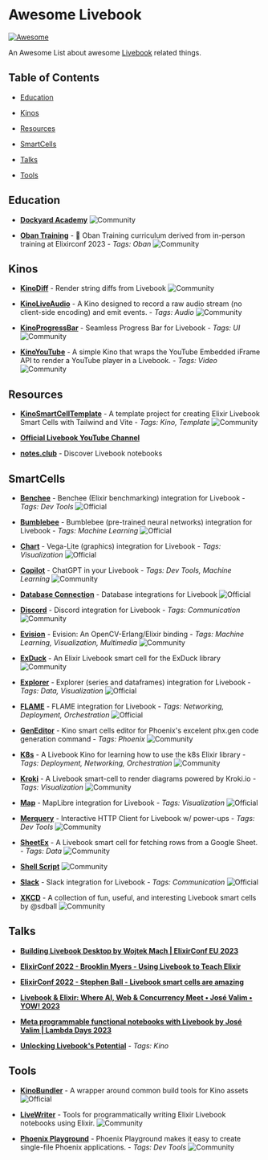 # Awesome Livebook

[![Awesome](https://awesome.re/badge.svg)](https://awesome.re)

An Awesome List about awesome [Livebook](https://livebook.dev/) related things.

## Table of Contents


- [Education](#education)

- [Kinos](#kinos)

- [Resources](#resources)

- [SmartCells](#smartcells)

- [Talks](#talks)

- [Tools](#tools)



## Education


- **[Dockyard Academy](https://github.com/DockYard-Academy/curriculum)**   ![Community](https://img.shields.io/badge/Community-green) 

- **[Oban Training](https://github.com/sorentwo/oban_training)** - 📓 Oban Training curriculum derived from in-person training at Elixirconf 2023  - _Tags: Oban_  ![Community](https://img.shields.io/badge/Community-green) 


## Kinos


- **[KinoDiff](https://github.com/NduatiK/kino_diff)** - Render string diffs from Livebook   ![Community](https://img.shields.io/badge/Community-green) 

- **[KinoLiveAudio](https://github.com/acalejos/kino_live_audio)** - A Kino designed to record a raw audio stream (no client-side encoding) and emit events.  - _Tags: Audio_  ![Community](https://img.shields.io/badge/Community-green) 

- **[KinoProgressBar](https://github.com/acalejos/kino_progress_bar)** - Seamless Progress Bar for Livebook   - _Tags: UI_  ![Community](https://img.shields.io/badge/Community-green) 

- **[KinoYouTube](https://github.com/acalejos/kino_youtube)** - A simple Kino that wraps the YouTube Embedded iFrame API to render a YouTube player in a Livebook.  - _Tags: Video_  ![Community](https://img.shields.io/badge/Community-green) 


## Resources


- **[KinoSmartCellTemplate](https://github.com/acalejos/kino_smartcell_template)** - A template project for creating Elixir Livebook Smart Cells with Tailwind and Vite  - _Tags: Kino, Template_  ![Community](https://img.shields.io/badge/Community-green) 

- **[Official Livebook YouTube Channel](https://www.youtube.com/@livebookdev)**  

- **[notes.club](https://notes.club/)** - Discover Livebook notebooks  


## SmartCells


- **[Benchee](https://github.com/livebook-dev/kino_benchee)** - Benchee (Elixir benchmarking) integration for Livebook  - _Tags: Dev Tools_  ![Official](https://img.shields.io/badge/Official-blue) 

- **[Bumblebee](https://github.com/livebook-dev/kino_bumblebee/)** - Bumblebee (pre-trained neural networks) integration for Livebook  - _Tags: Machine Learning_  ![Official](https://img.shields.io/badge/Official-blue) 

- **[Chart](https://github.com/livebook-dev/kino_vega_lite)** - Vega-Lite (graphics) integration for Livebook  - _Tags: Visualization_  ![Official](https://img.shields.io/badge/Official-blue) 

- **[Copilot](https://github.com/thmsmlr/kino_copilot)** - ChatGPT in your Livebook  - _Tags: Dev Tools, Machine Learning_  ![Community](https://img.shields.io/badge/Community-green) 

- **[Database Connection](https://github.com/livebook-dev/kino_db)** - Database integrations for Livebook   ![Official](https://img.shields.io/badge/Official-blue) 

- **[Discord](https://github.com/basilenouvellet/kino_discord)** - Discord integration for Livebook  - _Tags: Communication_  ![Community](https://img.shields.io/badge/Community-green) 

- **[Evision](https://github.com/cocoa-xu/evision)** - Evision: An OpenCV-Erlang/Elixir binding  - _Tags: Machine Learning, Visualization, Multimedia_  ![Community](https://img.shields.io/badge/Community-green) 

- **[ExDuck](https://github.com/sdball/ex_duck_smart_cell)** - An Elixir Livebook smart cell for the ExDuck library   ![Community](https://img.shields.io/badge/Community-green) 

- **[Explorer](https://github.com/livebook-dev/kino_explorer)** - Explorer (series and dataframes) integration for Livebook  - _Tags: Data, Visualization_  ![Official](https://img.shields.io/badge/Official-blue) 

- **[FLAME](https://github.com/livebook-dev/kino_flame)** - FLAME integration for Livebook  - _Tags: Networking, Deployment, Orchestration_  ![Official](https://img.shields.io/badge/Official-blue) 

- **[GenEditor](https://github.com/beltranaceves/gen_editor)** - Kino smart cells editor for Phoenix's excelent phx.gen code generation command   - _Tags: Phoenix_  ![Community](https://img.shields.io/badge/Community-green) 

- **[K8s](https://github.com/mruoss/kino_k8s)** - A Livebook Kino for learning how to use the k8s Elixir library  - _Tags: Deployment, Networking, Orchestration_  ![Community](https://img.shields.io/badge/Community-green) 

- **[Kroki](https://github.com/zorbash/kino_kroki)** - A Livebook smart-cell to render diagrams powered by Kroki.io  - _Tags: Visualization_  ![Community](https://img.shields.io/badge/Community-green) 

- **[Map](https://github.com/livebook-dev/kino_maplibre)** - MapLibre integration for Livebook   - _Tags: Visualization_  ![Official](https://img.shields.io/badge/Official-blue) 

- **[Merquery](https://github.com/acalejos/merquery)** - Interactive HTTP Client for Livebook w/ power-ups  - _Tags: Dev Tools_  ![Community](https://img.shields.io/badge/Community-green) 

- **[SheetEx](https://github.com/malinowskip/kino_sheetex)** - A Livebook smart cell for fetching rows from a Google Sheet.  - _Tags: Data_  ![Community](https://img.shields.io/badge/Community-green) 

- **[Shell Script](https://github.com/thmsmlr/kino_shell)**   ![Community](https://img.shields.io/badge/Community-green) 

- **[Slack](https://github.com/livebook-dev/kino_slack)** - Slack integration for Livebook  - _Tags: Communication_  ![Official](https://img.shields.io/badge/Official-blue) 

- **[XKCD](https://github.com/sdball/smart_cells_by_sdball)** - A collection of fun, useful, and interesting Livebook smart cells by @sdball   ![Community](https://img.shields.io/badge/Community-green) 


## Talks


- **[Building Livebook Desktop by Wojtek Mach | ElixirConf EU 2023](https://youtu.be/Kiw6eWKcQbg?si=w2Rr_J7m9gPPEik3)**  

- **[ElixirConf 2022 - Brooklin Myers - Using Livebook to Teach Elixir](https://youtu.be/glPx8gcu-ek?si=ql_nd8TIVf87fYxk)**  

- **[ElixirConf 2022 - Stephen Ball - Livebook smart cells are amazing](https://youtu.be/Yw_EqX_KAw4?si=LkLKcYjvWFJew-7w)**  

- **[Livebook & Elixir: Where AI, Web & Concurrency Meet • José Valim • YOW! 2023](https://youtu.be/pas9WdWIBHs?si=KAIake30mlEpWyVU)**  

- **[Meta programmable functional notebooks with Livebook by José Valim | Lambda Days 2023](https://youtu.be/5Zt5TNqKhcA?si=bcxy0xUR9Uc0fyUw)**  

- **[Unlocking Livebook's Potential](https://speakerdeck.com/acalejos/unlocking-livebooks-potential)**  - _Tags: Kino_ 


## Tools


- **[KinoBundler](https://github.com/livebook-dev/kino-bundler)** - A wrapper around common build tools for Kino assets   ![Official](https://img.shields.io/badge/Official-blue) 

- **[LiveWriter](https://github.com/acalejos/livewriter)** - Tools for programmatically writing Elixir Livebook notebooks using Elixir.   ![Community](https://img.shields.io/badge/Community-green) 

- **[Phoenix Playground](https://github.com/phoenix-playground/phoenix_playground)** - Phoenix Playground makes it easy to create single-file Phoenix applications.  - _Tags: Dev Tools_  ![Community](https://img.shields.io/badge/Community-green) 


